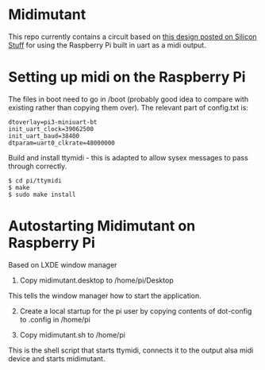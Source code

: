 # Midimutant

This repo currently contains a circuit based on [this design posted on Silicon Stuff](http://siliconstuff.blogspot.co.uk/2012/08/serial-port-midi-on-raspberry-pi.html) 
for using the Raspberry Pi built in uart as a midi output.

# Setting up midi on the Raspberry Pi

The files in boot need to go in /boot (probably good idea to compare
with existing rather than copying them over). The relevant part of
config.txt is:


    dtoverlay=pi3-miniuart-bt
    init_uart_clock=39062500
    init_uart_baud=38400
    dtparam=uart0_clkrate=48000000

Build and install ttymidi - this is adapted to allow sysex messages to
pass through correctly.

    $ cd pi/ttymidi
    $ make
    $ sudo make install

# Autostarting Midimutant on Raspberry Pi

Based on LXDE window manager 

1. Copy midimutant.desktop to /home/pi/Desktop 

This tells the window manager how to start the application.

2. Create a local startup for the pi user by copying contents of
  dot-config to .config in /home/pi

3. Copy midimutant.sh to /home/pi 

This is the shell script that starts ttymidi, connects it to the
output alsa midi device and starts midimutant.


